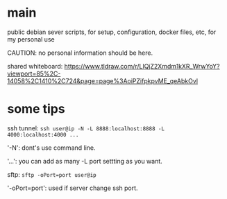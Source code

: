 # main
public debian sever scripts, for setup, configuration, docker files, etc, for my personal use 

CAUTION: 
no personal information should be here.

shared whiteboard:
https://www.tldraw.com/r/LlQjZ2Xmdm1kXR_WrwYoY?viewport=85%2C-14058%2C1410%2C724&page=page%3AoiPZifpkpvME_qeAbkOvl

# some tips

ssh tunnel:
`ssh user@ip -N -L 8888:localhost:8888 -L 4000:localhost:4000 ...`

'-N': dont's use command line.

'...': you can add as many -L port settting as you want.


sftp:
`sftp -oPort=port user@ip`

'-oPort=port': used if server change ssh port.

